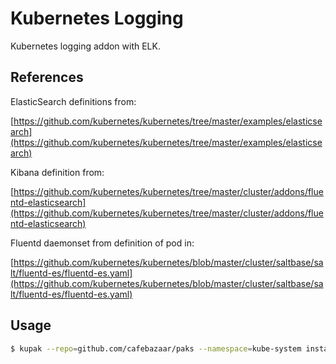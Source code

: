 # Kubernetes Logging
Kubernetes logging addon with ELK.

## References
ElasticSearch definitions from:

[https://github.com/kubernetes/kubernetes/tree/master/examples/elasticsearch](https://github.com/kubernetes/kubernetes/tree/master/examples/elasticsearch)

Kibana definition from:

[https://github.com/kubernetes/kubernetes/tree/master/cluster/addons/fluentd-elasticsearch](https://github.com/kubernetes/kubernetes/tree/master/cluster/addons/fluentd-elasticsearch)

Fluentd daemonset from definition of pod in:

[https://github.com/kubernetes/kubernetes/blob/master/cluster/saltbase/salt/fluentd-es/fluentd-es.yaml](https://github.com/kubernetes/kubernetes/blob/master/cluster/saltbase/salt/fluentd-es/fluentd-es.yaml)

## Usage
```bash
$ kupak --repo=github.com/cafebazaar/paks --namespace=kube-system install kubernetes-logging
```
